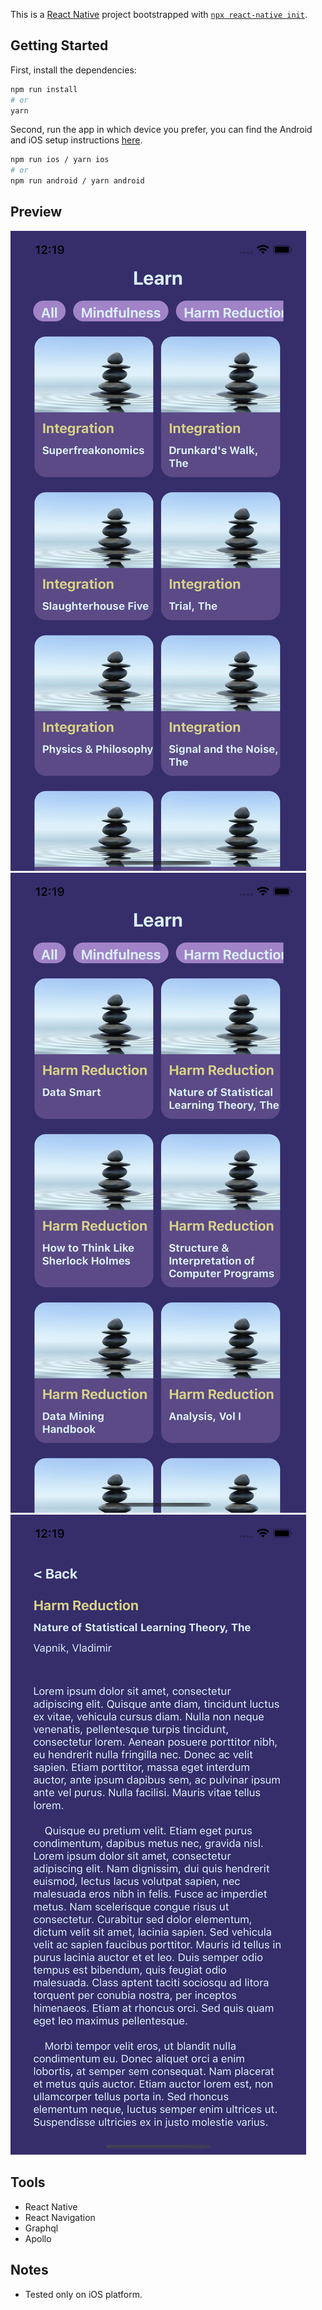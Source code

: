 This is a [React Native](https://nextjs.org/) project bootstrapped with [`npx react-native init`](https://reactnative.dev/docs/environment-setup).

## Getting Started

First, install the dependencies:

```bash
npm run install
# or
yarn
```

Second, run the app in which device you prefer, you can find the Android and iOS setup instructions [here]('https://reactnative.dev/docs/environment-setup').

```bash
npm run ios / yarn ios
# or
npm run android / yarn android
```

## Preview

![Preview](./src/images/preview.png)
![Preview](./src/images/preview_2.png)
![Preview](./src/images/preview_3.png)

## Tools

- React Native
- React Navigation
- Graphql
- Apollo

## Notes

- Tested only on iOS platform.

